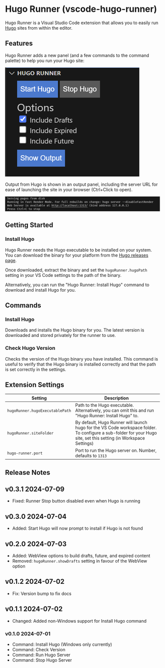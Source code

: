 # Hugo Runner (vscode-hugo-runner)

Hugo Runner is a Visual Studio Code extension that allows you to easily run [Hugo](https://gohugo.io) sites from within the editor.

## Features

Hugo Runner adds a new panel (and a few commands to the command palette) to help you run your Hugo site:

![alt text](images/webview.png)

Output from Hugo is shown in an output panel, including the server URL for ease of launching the site in your browser (Ctrl+Click to open).

![alt text](images/output.png)

## Getting Started

### Install Hugo

Hugo Runner needs the Hugo executable to be installed on your system.
You can download the binary for your platform from the [Hugo releases page](https://github.com/gohugoio/hugo/releases/latest).

Once downloaded, extract the binary and set the `hugoRunner.hugoPath` setting in your VS Code settings to the path of the binary.

Alternatively, you can run the "Hugo Runner: Install Hugo" command to download and install Hugo for you.

## Commands

### Install Hugo

Downloads and installs the Hugo binary for you.
The latest version is downloaded and stored privately for the runner to use.

### Check Hugo Version

Checks the version of the Hugo binary you have installed.
This command is useful to verify that the Hugo binary is installed correctly and that the path is set correctly in the settings.

## Extension Settings

| Setting                         | Description                                                                                                                                                       |
| ------------------------------- | ----------------------------------------------------------------------------------------------------------------------------------------------------------------- |
| `hugoRunner.hugoExecutablePath` | Path to the Hugo executable. Alternatively, you can omit this and run "Hugo Runner: Install Hugo" to.                                                                   |
| `hugoRunner.siteFolder`         | By default, Hugo Runner will launch hugo for the VS Code workspace folder. To configure a sub-folder for your Hugo site, set this setting (in Workspace Settings) |
| `hugo-runner.port`              | Port to run the Hugo server on. Number, defaults to `1313`                                                                                                        |

<!-- ## Known Issues

Calling out known issues can help limit users opening duplicate issues against your extension. -->

## Release Notes

## v0.3.1 2024-07-09

- Fixed: Runner Stop button disabled even when Hugo is running

## v0.3.0 2024-07-04

- Added: Start Hugo will now prompt to install if Hugo is not found

## v0.2.0 2024-07-03

- Added: WebView options to build drafts, future, and expired content
- Removed: `hugoRunner.showDrafts` setting in favour of the WebView option

## v0.1.2 2024-07-02

- Fix: Version bump to fix docs

## v0.1.1 2024-07-02

- Changed: Added non-Windows support for Install Hugo command

### v0.1.0 2024-07-01

- Command: Install Hugo (Windows only currently)
- Command: Check Version
- Command: Run Hugo Server
- Command: Stop Hugo Server
